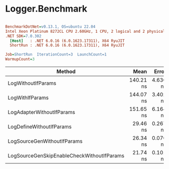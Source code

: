 # Logger.Benchmark

``` ini

BenchmarkDotNet=v0.13.1, OS=ubuntu 22.04
Intel Xeon Platinum 8272CL CPU 2.60GHz, 1 CPU, 2 logical and 2 physical cores
.NET SDK=7.0.302
  [Host]   : .NET 6.0.16 (6.0.1623.17311), X64 RyuJIT
  ShortRun : .NET 6.0.16 (6.0.1623.17311), X64 RyuJIT

Job=ShortRun  IterationCount=3  LaunchCount=1
WarmupCount=3

```
|                                     Method |      Mean |    Error |   StdDev |       Min |       Max |  Gen 0 | Allocated |
|------------------------------------------- |----------:|---------:|---------:|----------:|----------:|-------:|----------:|
|                         LogWithoutIfParams | 140.21 ns | 4.630 ns | 0.254 ns | 140.04 ns | 140.50 ns | 0.0045 |      88 B |
|                            LogWithIfParams | 144.07 ns | 3.402 ns | 0.186 ns | 143.91 ns | 144.27 ns | 0.0045 |      88 B |
|                  LogAdapterWithoutIfParams | 151.65 ns | 6.164 ns | 0.338 ns | 151.28 ns | 151.93 ns | 0.0045 |      88 B |
|                   LogDefineWithoutIfParams |  29.46 ns | 0.267 ns | 0.015 ns |  29.45 ns |  29.47 ns |      - |         - |
|                LogSourceGenWithoutIfParams |  26.34 ns | 0.070 ns | 0.004 ns |  26.33 ns |  26.34 ns |      - |         - |
| LogSourceGenSkipEnableCheckWithoutIfParams |  21.74 ns | 0.101 ns | 0.006 ns |  21.73 ns |  21.74 ns |      - |         - |
